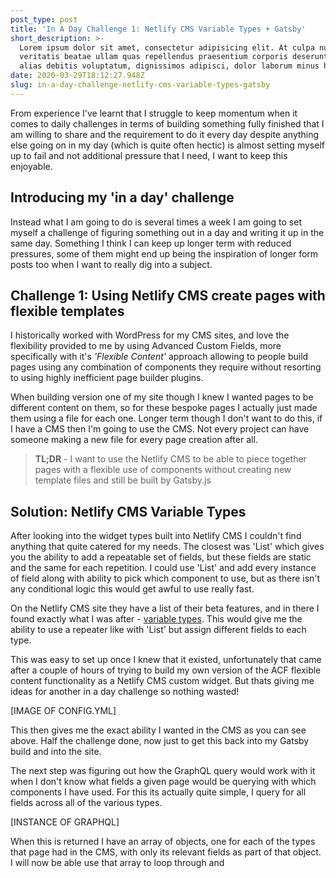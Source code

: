 ```yaml
---
post_type: post
title: 'In A Day Challenge 1: Netlify CMS Variable Types + Gatsby'
short_description: >-
  Lorem ipsum dolor sit amet, consectetur adipisicing elit. At culpa nulla
  veritatis beatae ullam quas repellendus praesentium corporis deserunt ab porro
  alias debitis voluptatum, dignissimos adipisci, dolor laborum minus hic!
date: 2020-03-29T18:12:27.948Z
slug: in-a-day-challenge-netlify-cms-variable-types-gatsby
---
```

From experience I've learnt that I struggle to keep momentum when it comes to daily challenges in terms of building something fully finished that I am willing to share and the requirement to do it every day despite anything else going on in my day (which is quite often hectic) is almost setting myself up to fail and not additional pressure that I need, I want to keep this enjoyable.

## Introducing my 'in a day' challenge

Instead what I am going to do is several times a week I am going to set myself a challenge of figuring something out in a day and writing it up in the same day. Something I think I can keep up longer term with reduced pressures, some of them might end up being the inspiration of longer form posts too when I want to really dig into a subject.

## Challenge 1: Using Netlify CMS create pages with flexible templates

I historically worked with WordPress for my CMS sites, and love the flexibility provided to me by using Advanced Custom Fields, more specifically with it's *'Flexible Content'* approach allowing to people build pages using any combination of components they require without resorting to using highly inefficient page builder plugins.

When building version one of my site though I knew I wanted pages to be different content on them, so for these bespoke pages I actually just made them using a file for each one. Longer term though I don't want to do this, if I have a CMS then I'm going to use the CMS. Not every project can have someone making a new file for every page creation after all.

> **TL;DR** - I want to use the Netlify CMS to be able to piece together pages with a flexible use of components without creating new template files and still be built by Gatsby.js

## Solution: Netlify CMS Variable Types

After looking into the widget types built into Netlify CMS I couldn't find anything that quite catered for my needs. The closest was 'List' which gives you the ability to add a repeatable set of fields, but these fields are static and the same for each repetition. I could use 'List' and add every instance of field along with ability to pick which component to use, but as there isn't any conditional logic this would get awful to use really fast.

On the Netlify CMS site they have a list of their beta features, and in there I found exactly what I was after - <a href="<https://www.netlifycms.org/docs/beta-features/#list-widget-variable-types>" target="_blank">variable types</a>. This would give me the ability to use a repeater like with 'List' but assign different fields to each type.

This was easy to set up once I knew that it existed, unfortunately that came after a couple of hours of trying to build my own version of the ACF flexible content functionality as a Netlify CMS custom widget. But thats giving me ideas for another in a day challenge so nothing wasted!

\[IMAGE OF CONFIG.YML]

This then gives me the exact ability I wanted in the CMS as you can see above. Half the challenge done, now just to get this back into my Gatsby build and into the site. 

The next step was figuring out how the GraphQL query would work with it when I don't know what fields a given page would be querying with which components I have used. For this its actually quite simple, I query for all fields across all of the various types.

\[INSTANCE OF GRAPHQL]

When this is returned I have an array of objects, one for each of the types that page had in the CMS, with only its relevant fields as part of that object. I will now be able use that array to loop through and